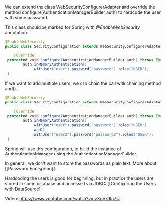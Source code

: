 We can extend the class WebSecurityConfigurerAdapter and override the method configure(AuthenticationManagerBuilder auth) to hardcode the user with some password.

This class should be marked for Spring with _@EnableWebSecurity_ annotation.

```java
@EnableWebSecurity  
public class SecurityConfiguration extends WebSecurityConfigurerAdapter {  
  
    @Override  
 protected void configure(AuthenticationManagerBuilder auth) throws Exception {  
        auth.inMemoryAuthentication()  
            .withUser("user").password("password").roles("USER");  
 }
```

If we want to add multiple users, we can chain the call with chaining method and().

```java
@EnableWebSecurity  
public class SecurityConfiguration extends WebSecurityConfigurerAdapter {  
  
    @Override  
 protected void configure(AuthenticationManagerBuilder auth) throws Exception {  
        auth.inMemoryAuthentication()  
            .withUser("user").password("password").roles("USER")  
            .and()  
            .withUser("user2").password("password2").roles("USER");  
 }
```

Spring will use this configuration, to build the instance of AuthenticationManager using the AuthenticationManagerBuilder.

In general, we don't want to store the passwords as plain text. More about [[Password Encryprion]].

Hardcoding the users is good for beginning, but in practice the users are stored in some database and accessed via JDBC: [[Configuring the Users with DataSource]]

Video: https://www.youtube.com/watch?v=iyXne7dIn7U
